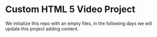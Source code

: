 # Custom HTML 5 Video Project

We initialize this repo with an empty files, in the following days we will update this project adding content.